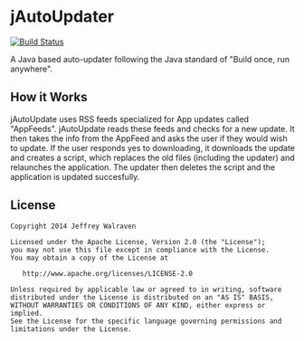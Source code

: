 jAutoUpdater
============

[![Build Status](https://travis-ci.org/JTWalraven/jAutoUpdater.png?branch=master)](https://travis-ci.org/JTWalraven/jAutoUpdater)

A Java based auto-updater following the Java standard of "Build once, run anywhere".

How it Works
------------

jAutoUpdate uses RSS feeds specialized for App updates called "AppFeeds". jAutoUpdate reads these feeds and checks for a new update. It then takes the info from the AppFeed and asks the user if they would wish to update. If the user responds yes to downloading, it downloads the update and creates a script, which replaces the old files (including the updater) and relaunches the application. The updater then deletes the script and the application is updated succesfully.

License
-------

    Copyright 2014 Jeffrey Walraven
    
    Licensed under the Apache License, Version 2.0 (the "License");
    you may not use this file except in compliance with the License.
    You may obtain a copy of the License at

       http://www.apache.org/licenses/LICENSE-2.0

    Unless required by applicable law or agreed to in writing, software
    distributed under the License is distributed on an "AS IS" BASIS,
    WITHOUT WARRANTIES OR CONDITIONS OF ANY KIND, either express or implied.
    See the License for the specific language governing permissions and
    limitations under the License.
